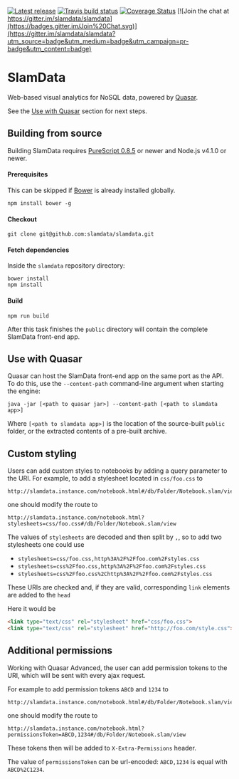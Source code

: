 [![Latest release](https://img.shields.io/github/release/slamdata/slamdata.svg)](https://github.com/slamdata/slamdata/releases)
[![Travis build status](https://travis-ci.org/slamdata/slamdata.svg?branch=master)](https://travis-ci.org/slamdata/slamdata)
[![Coverage Status](https://coveralls.io/repos/slamdata/slamdata/badge.svg)](https://coveralls.io/r/slamdata/slamdata)
[![Join the chat at https://gitter.im/slamdata/slamdata](https://badges.gitter.im/Join%20Chat.svg)](https://gitter.im/slamdata/slamdata?utm_source=badge&utm_medium=badge&utm_campaign=pr-badge&utm_content=badge)

# SlamData

Web-based visual analytics for NoSQL data, powered by [Quasar](https://github.com/quasar-analytics/quasar).

See the [Use with Quasar](#use-with-quasar) section for next steps.

## Building from source

Building SlamData requires [PureScript 0.8.5](https://github.com/purescript/purescript/releases/tag/v0.8.5) or newer and Node.js v4.1.0 or newer.

#### Prerequisites

This can be skipped if [Bower](http://bower.io/) is already installed globally.

```
npm install bower -g
```

#### Checkout

```
git clone git@github.com:slamdata/slamdata.git
```

#### Fetch dependencies

Inside the `slamdata` repository directory:

```
bower install
npm install
```

#### Build

```
npm run build
```

After this task finishes the `public` directory will contain the complete SlamData front-end app.

## Use with Quasar

Quasar can host the SlamData front-end app on the same port as the API. To do this, use the `--content-path` command-line argument when starting the engine:

```
java -jar [<path to quasar jar>] --content-path [<path to slamdata app>]
```

Where `[<path to slamdata app>]` is the location of the source-built `public` folder, or the extracted contents of a pre-built archive.

## Custom styling

Users can add custom styles to notebooks by adding a query parameter to the URI.
For example, to add a stylesheet located in `css/foo.css` to
```
http://slamdata.instance.com/notebook.html#/db/Folder/Notebook.slam/view
```
one should modify the route to
```
http://slamdata.instance.com/notebook.html?stylesheets=css/foo.css#/db/Folder/Notebook.slam/view
```
The values of `stylesheets` are decoded and then split by `,`, so to add two stylesheets one could use

+ `stylesheets=css/foo.css,http%3A%2F%2Ffoo.com%2Fstyles.css`
+ `stylesheets=css%2Ffoo.css,http%3A%2F%2Ffoo.com%2Fstyles.css`
+ `stylesheets=css%2Ffoo.css%2Chttp%3A%2F%2Ffoo.com%2Fstyles.css`

These URIs are checked and, if they are valid, corresponding `link` elements are added to the `head`

Here it would be

```html
<link type="text/css" rel="stylesheet" href="css/foo.css">
<link type="text/css" rel="stylesheet" href="http://foo.com/style.css">
```
## Additional permissions

Working with Quasar Advanced, the user can add permission tokens to the URI, which will be sent with every ajax request.

For example to add permission tokens `ABCD` and `1234` to
```
http://slamdata.instance.com/notebook.html#/db/Folder/Notebook.slam/view
```
one should modify the route to
```
http://slamdata.instance.com/notebook.html?permissionsToken=ABCD,1234#/db/Folder/Notebook.slam/view
```

These tokens then will be added to `X-Extra-Permissions` header.

The value of `permissionsToken` can be url-encoded: `ABCD,1234` is equal with `ABCD%2C1234`.
